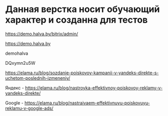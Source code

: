 # Данная верстка носит обучающий характер и созданна для тестов
https://demo.halva.by/bitrix/admin/


https://demo.halva.by


demohalva

DQxymn2u5W

https://elama.ru/blog/sozdanie-poiskovoy-kampanii-v-yandeks-direkte-s-uchetom-poslednih-izmeneniy/


Яндекс - https://elama.ru/blog/nastroyka-effektivnoy-poiskovoy-reklamy-v-yandeks-direkte/

Google - https://elama.ru/blog/nastraivaem-effektivnuyu-poiskovuyu-reklamu-v-google-ads/

